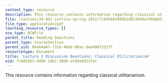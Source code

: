 ```yaml
---
content_type: resource
description: This resource contains information regarding classical utilitarianism.
file: /courses/24-04j-justice-spring-2012/7c845b63dd9b1db230d9afd9a8d31fec_MIT24_04JS12_disc02.pdf
file_type: application/pdf
learning_resource_types: []
ocw_type: OCWFile
parent_title: Reading Questions
parent_type: CourseSection
parent_uid: 84a64a67-731d-48eb-00ac-dee4907231ff
resourcetype: Document
title: 'Lecture 2 Discussion Questions: Classical Utilitarianism'
uid: 7c845b63-dd9b-1db2-30d9-afd9a8d31fec
---
```

This resource contains information regarding classical utilitarianism.

